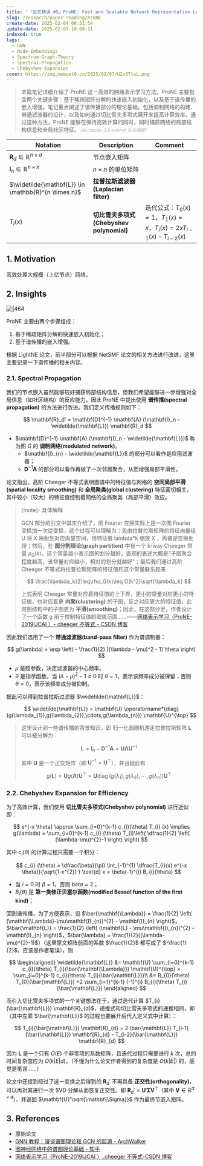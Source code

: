 ```yaml
---
title: '「论文精读 #5」ProNE: Fast and Scalable Network Representation Learning'
slug: /research/paper-reading/ProNE
create-date: 2025-02-04 00:51:54
update-date: 2025-02-07 18:09:11
indexed: true
tags:
  - GNN
  - Node-Embeddings
  - Spectrum-Graph-Theory
  - Spectral-Propagation
  - Chebyshev-Expansion
cover: https://img.memset0.cn/2025/02/07/U2xOTtuL.png
---
```


> 本篇笔记详细介绍了 ProNE 这一高效的网络表示学习方法。ProNE 主要包含两个关键步骤：基于稀疏矩阵分解的快速嵌入初始化，以及基于谱传播的嵌入增强。笔记重点阐述了谱传播部分的理论基础，包括调制网络的构建、带通滤波器的设计，以及如何通过切比雪夫多项式展开来提高计算效率。通过这种方法，ProNE 能够在保持高效计算的同时，同时捕获网络的局部结构信息和全局社区特征。<small style="font-style: italic; opacity: 0.5">（由 claude-3.5-sonnet 生成摘要）</small>

<!-- more -->

| Notation                                             | Description                              | Comment                                                                    |
| ---------------------------------------------------- | ---------------------------------------- | -------------------------------------------------------------------------- |
| $\mathbf{R}_{d} \in \mathbb{R}^{n \times d}$         | 节点嵌入矩阵                             |                                                                            |
| $\mathbf{I}_{n} \in \mathbb{R}^{n \times n}$         | $n \times n$ 的单位矩阵                  |                                                                            |
| $\widetilde{\mathbf{L}} \in \mathbb{R}^{n \times n}$ | **拉普拉斯滤波器(Laplacian filter)**     |                                                                            |
| $T_{i}(x)$                                           | **切比雪夫多项式(Chebyshev polynomial)** | 迭代公式：$T_{0}(x)=1$，$T_{1}(x)=x$，$T_i(x) = 2xT_{i-1}(x) - T_{i-2}(x)$ |

## 1. Motivation

高效处理大规模（上亿节点）网络。

## 2. Insights

![|464](https://img.memset0.cn/2025/02/07/U2xOTtuL.png)

ProNE 主要由两个步骤组成：

1. 基于稀疏矩阵分解的快速嵌入初始化；
2. 基于谱传播的嵌入增强。

根据 LightNE 论文，前半部分可以根据 NetSMF 论文的相关方法进行改进，这里主要记录一下谱传播的相关内容。

### 2.1. Spectral Propagation

我们的节点嵌入虽然能够较好捕获局部结构信息，但我们希望能够进一步增强对全局信息（如社区结构）的反应能力，因此 ProNE 中提出使用 **谱传播(spectral propagation)** 的方法进行改进。我们定义传播规则如下：

$$
\mathbf{R}_d' = \mathbf{D}^{-1} \mathbf{A} (\mathbf{I}_n - \widetilde{\mathbf{L}}) \mathbf{R}_d
$$

- $\mathbf{D}^{-1} \mathbf{A} (\mathbf{I}_n - \widetilde{\mathbf{L}})$ 称为图 $G$ 的 **调制网络(modulated network)**。
    - $\mathbf{I}_{n} - \widetilde{\mathbf{L}}$ 的部分可以看作是应用滤波器；
    - $\mathbf{D}^{-1} \mathbf{A}$ 的部分可以看作再做了一次邻居聚合，从而增强局部平滑性。

论文指出，高阶 Cheeger 不等式表明图谱中的特征值与网络的 **空间局部平滑(spatial locality smoothing)** 和 **全局聚类(global clustering)** 特征密切相关，其中较小（较大）的特征值控制着网络的全局聚类（局部平滑）效应。

> [!note]- 具体解释
>
> GCN 部分的引文中其实介绍了，图 Fourier 变换实际上是一次图 Fourier 变换加一次逆变换，这个过程可以理解为：先由拉普拉斯矩阵的特征向量组 U 将 X 映射到对应向量空间，用特征值 lambda\*k 缩放 X ，再被逆变换处理；然后，在 **图分割理论(graph partition)** 中有一个 k-way Cheeger 常量 $\rho_{G}(k)$，这个常量越小表示图的划分越好，直观的表述大概是"子图聚合程度越高，该常量对应越小，相对的划分就越好"；最后我们通过高阶 Cheeger 不等式将拉普拉斯矩阵的特征值和这个常量联系起来
>
> $$
> \frac{\lambda_k}2\leq\rho_G(k)\leq O(k^2)\sqrt{\lambda_k}
> $$
>
> 上式表明 Cheeger 常量对应着特征值的上下界，更小的常量对应更小的特征值，也对应着更 **内聚(clustering)** 的子图，反之对应更大的特征值，此时图结构中的子图更为 **平滑(smoothing)**；因此，在这部分里，作者设计了一个函数 g 用于控制特征值的取值范围……——[网络表示学习（ProNE-2019IJCAI ）- cheeger 不等式 - CSDN 博客](https://blog.csdn.net/qq_43390809/article/details/107546823)

因此我们选用了一个 **带通滤波器(band-pass filter)** 作为谱调制器：

$$
g(\lambda) = \exp \left( - \frac{1}{2} [(\lambda - \mu)^2 - 1] \theta \right)
$$

- $\mu$ 是超参数，决定滤波器的中心频率。
- $\theta$ 是指示函数，当 $(\lambda-\mu)^{2}-1 \geq0$ 时 $\theta=1$，表示该频率成分被保留；否则 $\theta=0$，表示该频率成分被抑制。

据此可以得到拉普拉斯过滤器 $\widetilde{\mathbf{L}}$：

$$
\widetilde{\mathbf{L}} = \mathbf{U} \operatorname*{diag}(g(\lambda_{1}),g(\lambda_{2}),\cdots,g(\lambda_{n})) \mathbf{U}^{\top}
$$

> 这里设计到一些谱传播的背景知识，即 归一化图随机游走拉普拉斯矩阵 $\mathbf{L}$ 可以被分解为：
>
> $$
> \mathbf{L}=\mathbf{I}_{n} - \mathbf{D}^{-1} \mathbf{A} = \mathbf{U} \mathbf{\Lambda} \mathbf{U}^{-1}
> $$
>
> 其中 $\mathbf{U}$ 是一个正交矩阵（即 $\mathbf{U}^{-1} = \mathbf{U}^{\top}$），并且据此有
>
> $$
> g(\mathbf{L})=\mathbf{U}g(\mathbf{\Lambda})\mathbf{U}^{\top} =  \mathbf{U} \operatorname*{diag}(g(\lambda_{1}),g(\lambda_{2}),\cdots,g(\lambda_{n})) \mathbf{U}^{\top}
> $$

### 2.2. Chebyshev Expansion for Efficiency

为了高效计算，我们使用 **切比雪夫多项式(Chebyshev polynomial)** 进行近似即：

$$
e^{-x \theta} \approx \sum_{i=0}^{k-1} c_{i}(\theta) T_{i} (x)
\implies g(\lambda) = \sum_{i=0}^{k-1} c_{i} (\theta) T_{i}\left( \dfrac{1}{2} \left( (\lambda-\mu)^{2}-1 \right) \right)
$$

其中 $c_{i}(\theta)$ 的计算过程只需要一个积分：

$$
c_{i} (\theta) = \dfrac{\beta}{\pi} \int_{-1}^{1} \dfrac{T_{i}(x) e^{-x \theta}}{\sqrt{1-x^{2}} } \text{d}  x = \beta(-1)^{i} B_{i}(\theta)
$$

- 当 $i=0$ 时 $\beta=1$，否则 $beta=2$；
- $B_{i}(\theta)$ 是 **第一类修正贝塞尔函数(modified Bessel function of the first kind)**；

回到谱传播，为了方便表示，设 $\bar{\mathbf{\Lambda}} = \frac{1}{2} \left( (\mathbf{\Lambda}-\mu\mathbf{I}_{n})^{2} - \mathbf{I}_{n} \right)$，$\bar{\mathbf{L}} = \frac{1}{2} \left( (\mathbf{L} - \mu\mathbf{I}_{n})^{2} - \mathbf{I}_{n} \right)$，$\bar{\lambda} = \frac{1}{2}((\lambda-\mu)^{2}-1)$）（这里原文矩阵前面的系数 $\frac{1}{2}$ 都写成了 $-\frac{1}{2}$，应该是作者笔误），则

$$
\begin{aligned}
\widetilde{\mathbf{L}} &= \mathbf{U} \sum_{i=0}^{k-1} c_{i}(\theta) T_{i}(\bar{\mathbf{\Lambda}}) \mathbf{U}^{\top} = \sum_{i=0}^{k-1} c_{i}(\theta) T_{i}(\bar{\mathbf{L}})\\
&= B_{0}(\theta) T_{0}(\bar{\mathbf{L}}) +2 \sum_{i=1}^{k-1} (-1)^{i} B_{i}(\theta) T_{i}(\bar{\mathbf{L}})
\end{aligned}
$$

而引入切比雪夫多项式的一个关键想法在于，通过迭代计算 $T_{i}(\bar{\mathbf{L}}) \mathbf{R}_{d}$，递推式和切比雪夫多项式的递推相同，即（其中左乘 $\bar{\mathbf{L}}$ 的过程也要展开后代入定义式中计算）：

$$
T_{i}(\bar{\mathbf{L}}) \mathbf{R}_{d} = 2 \bar{\mathbf{L}} T_{i-1}(\bar{\mathbf{L}}) \mathbf{R}_{d} - T_{i-2}(\bar{\mathbf{L}}) \mathbf{R}_{d}
$$

因为 $\mathbf{L}$ 是一个只有 $O(E)$ 个非零项的系数矩阵，且迭代过程只需要进行 $k$ 次，总的时间复杂度应为 $O(k|E|d)$。（不懂为什么论文作者得到的复杂度是 $O(k|E|)$ 的，感觉是笔误……）

论文中还提到经过了这一变换之后得到的 $\mathbf{R}_{d}'$ 不再具备 **正交性(orthogonality)**，可以再对其进行一次 SVD 分解从而恢复正交性。即 $\mathbf{R}_{d}' = \mathbf{U}'\mathbf{\Sigma}\mathbf{V}^{\top}$（其中 $\mathbf{V} \in \mathbb{R}^{d \times d}$），并返回 $\mathbf{U}'\sqrt{\mathbf{\Sigma}}$ 作为最终节嵌入矩阵。

## 3. References

- 原始论文
- [GNN 教程：漫谈谱图理论和 GCN 的起源 - ArchWalker](https://archwalker.github.io/blog/2019/06/16/GNN-Spectral-Graph.html)
- [图神经网络中的谱图理论基础 - 知乎](https://zhuanlan.zhihu.com/p/368729415?utm_campaign=shareopn&utm_medium=social&utm_psn=1870459771569704960&utm_source=wechat_session)
- [网络表示学习（ProNE-2019IJCAI ）\_cheeger 不等式-CSDN 博客](https://blog.csdn.net/qq_43390809/article/details/107546823)
